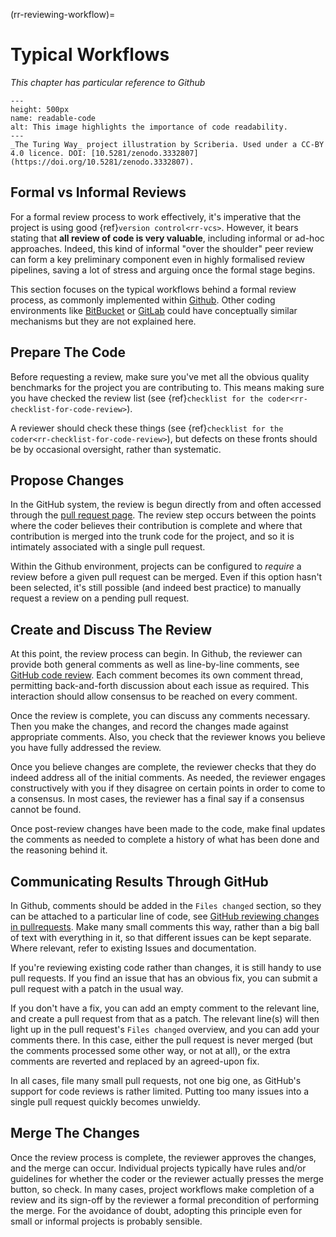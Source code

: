 (rr-reviewing-workflow)=
# Typical Workflows

*This chapter has particular reference to Github*

```{figure} ../../figures/readable-code.jpg
---
height: 500px
name: readable-code
alt: This image highlights the importance of code readability.
---
_The Turing Way_ project illustration by Scriberia. Used under a CC-BY 4.0 licence. DOI: [10.5281/zenodo.3332807](https://doi.org/10.5281/zenodo.3332807).
```

## Formal vs Informal Reviews

For a formal review process to work effectively, it's imperative that the project is using good {ref}`version control<rr-vcs>`.
However, it bears stating that **all review of code is very valuable**, including informal or ad-hoc approaches. Indeed, this kind of informal "over the shoulder" peer review can form a key preliminary component even in highly formalised review pipelines, saving a lot of stress and arguing once the formal stage begins.

This section focuses on the typical workflows behind a formal review process, as commonly implemented within [Github](https://github.com/).
Other coding environments like [BitBucket](https://bitbucket.org/) or [GitLab](https://about.gitlab.com/) could have conceptually similar mechanisms but they are not explained here.

## Prepare The Code

Before requesting a review, make sure you've met all the obvious quality benchmarks for the project you are contributing to.
This means making sure you have checked the review list (see {ref}`checklist for the coder<rr-checklist-for-code-review>`).

A reviewer should check these things (see {ref}`checklist for the coder<rr-checklist-for-code-review>`), but defects on these fronts should be by occasional oversight, rather than systematic.

## Propose Changes

In the GitHub system, the review is begun directly from and often accessed through the [pull request page](https://docs.github.com/en/free-pro-team@latest/github/collaborating-with-issues-and-pull-requests/creating-a-pull-request).
The review step occurs between the points where the coder believes their contribution is complete and where that contribution is merged into the trunk code for the project, and so it is intimately associated with a single pull request.

Within the Github environment, projects can be configured to *require* a review before a given pull request can be merged.
Even if this option hasn't been selected, it's still possible (and indeed best practice) to manually request a review on a pending pull request.

## Create and Discuss The Review

At this point, the review process can begin. In Github, the reviewer can provide both general comments as well as line-by-line comments, see [GitHub code review](https://github.com/features/code-review).
Each comment becomes its own comment thread, permitting back-and-forth discussion about each issue as required.
This interaction should allow consensus to be reached on every comment.

Once the review is complete, you can discuss any comments necessary. Then you make the changes, and record the changes made against appropriate comments.
Also, you check that the reviewer knows you believe you have fully addressed the review.

Once you believe changes are complete, the reviewer checks that they do indeed address all of the initial comments. As needed, the reviewer engages constructively with you if they disagree on certain points in order to come to a consensus. In most cases, the reviewer has a final say if a consensus cannot be found.

Once post-review changes have been made to the code, make final updates the comments as needed to complete a history of what has been done and the reasoning behind it.

## Communicating Results Through GitHub

In Github, comments should be added in the `Files changed` section, so they can be attached to a particular line of code, see [GitHub reviewing changes in pullrequests](https://docs.github.com/en/free-pro-team@latest/github/collaborating-with-issues-and-pull-requests/reviewing-changes-in-pull-requests). Make many small comments this way, rather than a big ball of text with everything in it, so that different issues can be kept separate. Where relevant, refer to existing Issues and documentation.

If you're reviewing existing code rather than changes, it is still handy to use pull requests.
If you find an issue that has an obvious fix, you can submit a pull request with a patch in the usual way.

If you don't have a fix, you can add an empty comment to the relevant line, and create a pull request from that as a patch. The relevant line(s) will then light up in the pull request's `Files changed` overview, and you can add your comments there.
In this case, either the pull request is never merged (but the comments processed some other way, or not at all), or the extra comments are reverted and replaced by an agreed-upon fix.

In all cases, file many small pull requests, not one big one, as GitHub's support for code reviews is rather limited. Putting too many issues into a single pull request quickly becomes unwieldy.

## Merge The Changes

Once the review process is complete, the reviewer approves the changes, and the merge can occur.
Individual projects typically have rules and/or guidelines for whether the coder or the reviewer actually presses the merge button, so check.
In many cases, project workflows make completion of a review and its sign-off by the reviewer a formal precondition of performing the merge.
For the avoidance of doubt, adopting this principle even for small or informal projects is probably sensible.
